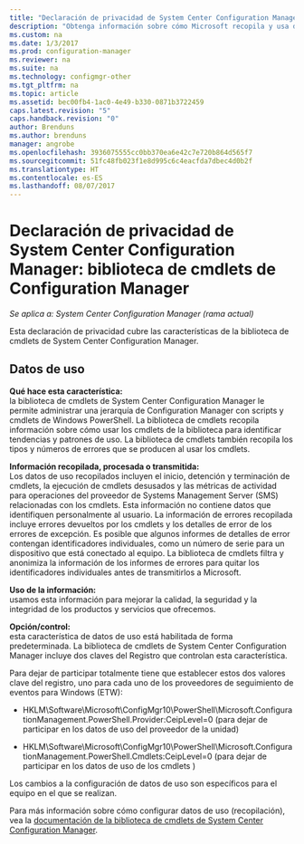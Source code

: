 ```yaml
---
title: "Declaración de privacidad de System Center Configuration Manager: biblioteca de cmdlets de Configuration Manager | Microsoft Docs"
description: "Obtenga información sobre cómo Microsoft recopila y usa datos relacionados con la biblioteca de cmdlets de System Center Configuration Manager."
ms.custom: na
ms.date: 1/3/2017
ms.prod: configuration-manager
ms.reviewer: na
ms.suite: na
ms.technology: configmgr-other
ms.tgt_pltfrm: na
ms.topic: article
ms.assetid: bec00fb4-1ac0-4e49-b330-0871b3722459
caps.latest.revision: "5"
caps.handback.revision: "0"
author: Brenduns
ms.author: brenduns
manager: angrobe
ms.openlocfilehash: 3936075555cc0bb370ea6e42c7e720b864d565f7
ms.sourcegitcommit: 51fc48fb023f1e8d995c6c4eacfda7dbec4d0b2f
ms.translationtype: HT
ms.contentlocale: es-ES
ms.lasthandoff: 08/07/2017
---
```

# <a name="system-center-configuration-manager-privacy-statement---configuration-manager-cmdlet-library"></a>Declaración de privacidad de System Center Configuration Manager: biblioteca de cmdlets de Configuration Manager

*Se aplica a: System Center Configuration Manager (rama actual)*

Esta declaración de privacidad cubre las características de la biblioteca de cmdlets de System Center Configuration Manager.  

## <a name="usage-data"></a>Datos de uso  
 **Qué hace esta característica:**   
la biblioteca de cmdlets de System Center Configuration Manager le permite administrar una jerarquía de Configuration Manager con scripts y cmdlets de Windows PowerShell. La biblioteca de cmdlets recopila información sobre cómo usar los cmdlets de la biblioteca para identificar tendencias y patrones de uso. La biblioteca de cmdlets también recopila los tipos y números de errores que se producen al usar los cmdlets.  

 **Información recopilada, procesada o transmitida:**   
Los datos de uso recopilados incluyen el inicio, detención y terminación de cmdlets, la ejecución de cmdlets desusados y las métricas de actividad para operaciones del proveedor de Systems Management Server (SMS) relacionadas con los cmdlets. Esta información no contiene datos que identifiquen personalmente al usuario.  La información de errores recopilada incluye errores devueltos por los cmdlets y los detalles de error de los errores de excepción. Es posible que algunos informes de detalles de error contengan identificadores individuales, como un número de serie para un dispositivo que está conectado al equipo. La biblioteca de cmdlets filtra y anonimiza la información de los informes de errores para quitar los identificadores individuales antes de transmitirlos a Microsoft.  

 **Uso de la información:**   
usamos esta información para mejorar la calidad, la seguridad y la integridad de los productos y servicios que ofrecemos.  

 **Opción/control:**   
esta característica de datos de uso está habilitada de forma predeterminada. La biblioteca de cmdlets de System Center Configuration Manager incluye dos claves del Registro que controlan esta característica.  

 Para dejar de participar totalmente tiene que establecer estos dos valores clave del registro, uno para cada uno de los proveedores de seguimiento de eventos para Windows (ETW):  

-   HKLM\Software\Microsoft\ConfigMgr10\PowerShell\Microsoft.ConfigurationManagement.PowerShell.Provider:CeipLevel=0 (para dejar de participar en los datos de uso del proveedor de la unidad)  

-   HKLM\Software\Microsoft\ConfigMgr10\PowerShell\Microsoft.ConfigurationManagement.PowerShell.Cmdlets:CeipLevel=0 (para dejar de participar en los datos de uso de los cmdlets )  

 Los cambios a la configuración de datos de uso son específicos para el equipo en el que se realizan.  

 Para más información sobre cómo configurar datos de uso (recopilación), vea la [documentación de la biblioteca de cmdlets de System Center Configuration Manager](https://technet.microsoft.com/en-us/library/dn958404.aspx).   
